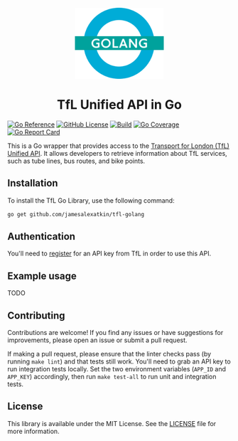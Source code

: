 <h1 align="center">
  <br>
  <img src="examples/tfl-go.png" alt="Roundel" width="200">
  <br>
  <br>
  TfL Unified API in Go
  <br>
</h1>

[![Go Reference](https://pkg.go.dev/badge/github.com/jamesalexatkin/tfl-go.svg)](https://pkg.go.dev/github.com/jamesalexatkin/tfl-go)
[![GitHub License](https://img.shields.io/github/license/jamesalexatkin/tfl-go)](https://github.com/jamesalexatkin/tfl-golang/blob/main/LICENSE)
[![Build](https://github.com/jamesalexatkin/tfl-go/actions/workflows/go.yml/badge.svg)](https://github.com/jamesalexatkin/tfl-go/actions/workflows/go.yml)
[![Go Coverage](https://github.com/jamesalexatkin/tfl-go/wiki/coverage.svg)](https://raw.githack.com/wiki/jamesalexatkin/tfl-go/coverage.html)
[![Go Report Card](https://goreportcard.com/badge/github.com/jamesalexatkin/tfl-go)](https://goreportcard.com/report/github.com/jamesalexatkin/tfl-go)

This is a Go wrapper that provides access to the [Transport for London (TfL) Unified API](https://api.tfl.gov.uk/). It allows developers to retrieve information about TfL services, such as tube lines, bus routes, and bike points.

## Installation

To install the TfL Go Library, use the following command:

```bash
go get github.com/jamesalexatkin/tfl-golang
```

## Authentication

You'll need to [register](https://api-portal.tfl.gov.uk/) for an API key from TfL in order to use this API.

## Example usage

TODO

## Contributing

Contributions are welcome! If you find any issues or have suggestions for improvements, please open an issue or submit a pull request.

If making a pull request, please ensure that the linter checks pass (by running `make lint`) and that tests still work. You'll need to grab an API key to run integration tests locally. Set the two environment variables (`APP_ID` and `APP_KEY`) accordingly, then run `make test-all` to run unit and integration tests.

## License

This library is available under the MIT License. See the [LICENSE](https://github.com/jamesalexatkin/tfl-go/blob/main/LICENSE) file for more information.
